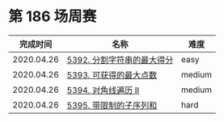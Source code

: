 # 第 186 场周赛

**完成时间**|**名称**|**难度**
------------|--------|------------
2020.04.26|[5392. 分割字符串的最大得分](./5392.%20分割字符串的最大得分)|easy
2020.04.26|[5393. 可获得的最大点数](./5393.%20可获得的最大点数)|medium
2020.04.26|[5394. 对角线遍历 II](./5394.%20对角线遍历%20II)|medium
2020.04.26|[5395. 带限制的子序列和](./5395.%20带限制的子序列和)|hard

